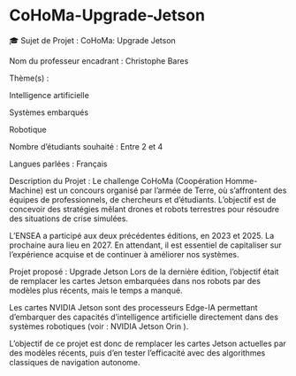 # CoHoMa-Upgrade-Jetson
🎓 Sujet de Projet :
CoHoMa: Upgrade Jetson

Nom du professeur encadrant :
Christophe Bares

Thème(s) :

Intelligence artificielle

Systèmes embarqués

Robotique

Nombre d’étudiants souhaité :
Entre 2 et 4

Langues parlées :
Français

Description du Projet :
Le challenge CoHoMa (Coopération Homme-Machine) est un concours organisé par l’armée de Terre, où s’affrontent des équipes de professionnels, de chercheurs et d’étudiants. L’objectif est de concevoir des stratégies mêlant drones et robots terrestres pour résoudre des situations de crise simulées.

L’ENSEA a participé aux deux précédentes éditions, en 2023 et 2025. La prochaine aura lieu en 2027. En attendant, il est essentiel de capitaliser sur l’expérience acquise et de continuer à améliorer nos systèmes.

Projet proposé : Upgrade Jetson
Lors de la dernière édition, l’objectif était de remplacer les cartes Jetson embarquées dans nos robots par des modèles plus récents, mais le temps a manqué.

Les cartes NVIDIA Jetson sont des processeurs Edge-IA permettant d’embarquer des capacités d’intelligence artificielle directement dans des systèmes robotiques (voir : NVIDIA Jetson Orin
).

L’objectif de ce projet est donc de remplacer les cartes Jetson actuelles par des modèles récents, puis d’en tester l’efficacité avec des algorithmes classiques de navigation autonome.

